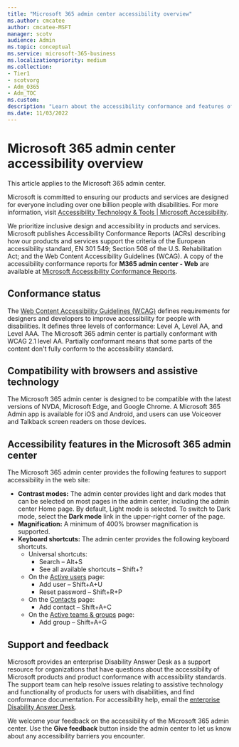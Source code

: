 ```yaml
---
title: "Microsoft 365 admin center accessibility overview"
ms.author: cmcatee
author: cmcatee-MSFT
manager: scotv
audience: Admin
ms.topic: conceptual
ms.service: microsoft-365-business
ms.localizationpriority: medium
ms.collection: 
- Tier1
- scotvorg
- Adm_O365
- Adm_TOC
ms.custom:
description: "Learn about the accessibility conformance and features of the Microsoft 365 admin center."
ms.date: 11/03/2022
---
```


# Microsoft 365 admin center accessibility overview

This article applies to the Microsoft 365 admin center.

Microsoft is committed to ensuring our products and services are designed for everyone including over one billion people with disabilities. For more information, visit [Accessibility Technology & Tools | Microsoft Accessibility](https://www.microsoft.com/accessibility/).

We prioritize inclusive design and accessibility in products and services. Microsoft publishes Accessibility Conformance Reports (ACRs) describing how our products and services support the criteria of the European accessibility standard, EN 301 549; Section 508 of the U.S. Rehabilitation Act; and the Web Content Accessibility Guidelines (WCAG). A copy of the accessibility conformance reports for **M365 admin center - Web** are available at [Microsoft Accessibility Conformance Reports](https://cloudblogs.microsoft.com/industry-blog/government/2018/09/11/accessibility-conformance-reports/).

## Conformance status

The [Web Content Accessibility Guidelines (WCAG)](https://www.w3.org/WAI/standards-guidelines/wcag/) defines requirements for designers and developers to improve accessibility for people with disabilities. It defines three levels of conformance: Level A, Level AA, and Level AAA. The Microsoft 365 admin center is partially conformant with WCAG 2.1 level AA. Partially conformant means that some parts of the content don't fully conform to the accessibility standard.

## Compatibility with browsers and assistive technology

The Microsoft 365 admin center is designed to be compatible with the latest versions of NVDA, Microsoft Edge, and Google Chrome. A Microsoft 365 Admin app is available for iOS and Android, and users can use Voiceover and Talkback screen readers on those devices.

## Accessibility features in the Microsoft 365 admin center

The Microsoft 365 admin center provides the following features to support accessibility in the web site:

- **Contrast modes:** The admin center provides light and dark modes that can be selected on most pages in the admin center, including the admin center Home page. By default, Light mode is selected. To switch to Dark mode, select the **Dark mode** link in the upper-right corner of the page.
- **Magnification:** A minimum of 400% browser magnification is supported.
- **Keyboard shortcuts:** The admin center provides the following keyboard shortcuts.
  - Universal shortcuts:
    - Search – Alt+S
    - See all available shortcuts – Shift+?
  - On the <a href="https://go.microsoft.com/fwlink/p/?linkid=834822" target="_blank">Active users</a> page:
    - Add user – Shift+A+U
    - Reset password – Shift+R+P
  - On the <a href="https://go.microsoft.com/fwlink/p/?linkid=2053302" target="_blank">Contacts</a> page:
    - Add contact  – Shift+A+C
  - On the <a href="https://go.microsoft.com/fwlink/p/?linkid=2052855" target="_blank">Active teams & groups</a> page:
    - Add group – Shift+A+G

## Support and feedback

Microsoft provides an enterprise Disability Answer Desk as a support resource for organizations that have questions about the accessibility of Microsoft products and product conformance with accessibility standards. The support team can help resolve issues relating to assistive technology and functionality of products for users with disabilities, and find conformance documentation. For accessibility help, email the [enterprise Disability Answer Desk](mailto:eDAD@microsoft.com).

We welcome your feedback on the accessibility of the Microsoft 365 admin center. Use the **Give feedback** button inside the admin center to let us know about any accessibility barriers you encounter.
